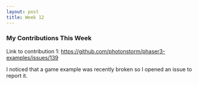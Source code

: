 ```yaml
---
layout: post
title: Week 12
---
```


### My Contributions This Week

Link to contribution 1: <https://github.com/photonstorm/phaser3-examples/issues/139>

I noticed that a game example was recently broken so I opened an issue to report it.


